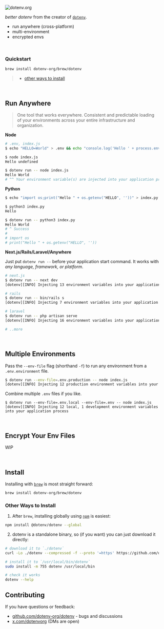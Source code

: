 ![dotenv.org](https://dotenv.org/better-banner.png)

*better dotenv* from the creator of [`dotenv`](https://github.com/motdotla/dotenv).

* run anywhere (cross-platform)
* multi-environment
* encrypted envs

&nbsp;


### Quickstart

```sh
brew install dotenv-org/brew/dotenv
```
> * [other ways to install](#other-ways-to-install)

&nbsp;

## Run Anywhere

> One tool that works everywhere. Consistent and predictable loading of your environments across your entire infrastructure and organization.

**Node**

```sh
# .env, index.js
$ echo "HELLO=World" > .env && echo "console.log('Hello ' + process.env.HELLO)" > index.js

$ node index.js
Hello undefined

$ dotenv run -- node index.js
Hello World
# ^^ Your environment variable(s) are injected into your application process just in time
```

**Python**

```sh
$ echo "import os;print("Hello " + os.getenv("HELLO", ''))" > index.py

$ python3 index.py
Hello

$ dotenv run -- python3 index.py
Hello World
# ^ Success
# 
# import os
# print("Hello " + os.getenv("HELLO", ''))
```

**Next.js/Rails/Laravel/Anywhere**

Just put `dotenv run --` before your application start command. It works with *any language, framework, or platform*. 

```sh
# next.js
$ dotenv run -- next dev
[dotenv][INFO] Injecting 13 environment variables into your application process

# rails
$ dotenv run -- bin/rails s
[dotenv][INFO] Injecting 7 environment variables into your application process

# laravel
$ dotenv run -- php artisan serve
[dotenv][INFO] Injecting 16 environment variables into your application process

# ..more
```

&nbsp;

## Multiple Environments

Pass the `--env-file` flag (shorthand `-f`) to run any environment from a `.env.environment` file.

```sh
$ dotenv run --env-file=.env.production -- node index.js
[dotenv][INFO] Injecting 12 production environment variables into your application process
```

Combine multiple `.env` files if you like.

```
$ dotenv run --env-file=.env.local --env-file=.env -- node index.js
[dotenv][INFO] Injecting 12 local, 1 development environment variables into your application process
```

&nbsp;

## Encrypt Your Env Files

WIP

&nbsp;

## Install

Installing with [`brew`](https://brew.sh) is most straight forward:

```sh
brew install dotenv-org/brew/dotenv
```

### Other Ways to Install

1. After `brew`, installing globally using [`npm`](https://www.npmjs.com/package/@dotenv/dotenv) is easiest:

```sh
npm install @dotenv/dotenv --global
```

2. dotenv is a standalone binary, so (if you want) you can just download it directly:

```sh
# download it to `./dotenv`
curl -Lo ./dotenv --compressed -f --proto '=https' https://github.com/dotenv-org/dotenv/releases/latest/download/dotenv-$(uname)-$(uname -m).tar.gz

# install it to `/usr/local/bin/dotenv`
sudo install -m 755 dotenv /usr/local/bin

# check it works
dotenv --help
```

## Contributing

If you have questions or feedback:

* [github.com/dotenv-org/dotenv](https://github.com/dotenv-org/dotenv) - bugs and discussions
* [x.com/dotenvorg](https://x.com/dotenvorg) (DMs are open)
